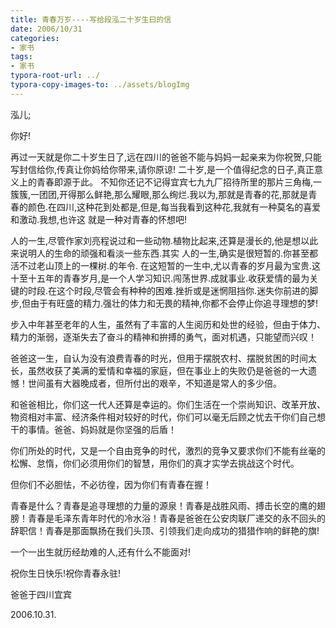 ```yaml
---
title: 青春万岁----写给段泓二十岁生曰的信 
date: 2006/10/31
categories: 
- 家书 
tags: 
- 家书
typora-root-url: ../
typora-copy-images-to: ../assets/blogImg
---
```


泓儿;

你好!

再过一天就是你二十岁生日了,远在四川的爸爸不能与妈妈一起亲来为你祝贺,只能写封信给你,传真让你妈给你带来,请你原谅!
二十岁,是一个值得纪念的日子,真正意义上的青春即源于此。
不知你还记不记得宜宾七九九厂招待所里的那片三角梅,一簇簇,一团团,开得那么鲜艳,那么耀眼,那么绚烂.我以为,那就是青春的花,那就是青春的颜色.在四川,这种花到处都是,但是,每当我看到这种花,我就有一种莫名的喜爱和激动.我想,也许这 就是一种对青春的怀想吧!

人的一生,尽管作家刘亮程说过和一些动物.植物比起来,还算是漫长的,他是想以此来说明人的生命的顽强和看淡一些东西.其实 人的一生,确实是很短暂的.你甚至都活不过老山顶上的一棵树.的年令.
在这短暂的一生中,尤以青春的岁月最为宝贵.这十至十五年的青春岁月,是一个人学习知识.闯荡世界.成就事业.收获爱情的最为关键的时段.在这个时段,尽管会有种种的困难.挫折或是迷惘阻挡你.迷失你前进的脚步,但由于有旺盛的精力.强壮的体力和无畏的精神,你都不会停止你追寻理想的梦!

步入中年甚至老年的人生，虽然有了丰富的人生阅历和处世的经验，但由于体力、精力的渐弱，逐渐失去了奋斗的精神和拚搏的勇气，面对机遇，只能望而兴叹！

爸爸这一生，自认为没有浪费青春的时光，但用于摆脱农村、摆脱贫困的时间太长，虽然收获了美满的爱情和幸福的家庭，但在事业上的失败仍是爸爸的一大遗憾！世间虽有大器晚成者，但所付出的艰辛，不知道是常人的多少倍。

和爸爸相比，你们这一代人还算是幸运的。你们生活在一个崇尚知识、改革开放、物资相对丰富、经济条件相对较好的时代，你们可以毫无后顾之忧去干你们自己想干的事情。爸爸、妈妈就是你坚强的后盾！

你们所处的时代，又是一个自由竞争的时代，激烈的竞争又要求你们不能有丝毫的松懈、怠惰，你们必须用你们的智慧，用你们的真才实学去挑战这个时代。

但你们不必胆怯，不必彷徨，因为你们有青春在握！

青春是什么？青春是追寻理想的力量的源泉！青春是战胜风雨、搏击长空的鹰的翅膀！青春是毛泽东青年时代的冷水浴！青春是爸爸在公安肉联厂递交的永不回头的辞职信！青春是那面飘扬在我们头顶、引领我们走向成功的猎猎作响的鲜艳的旗!

一个一出生就历经劫难的人,还有什么不能面对!

祝你生日快乐!祝你青春永驻!

爸爸于四川宜宾

2006.10.31.